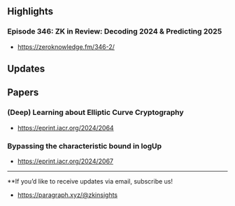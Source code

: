 ## Highlights
### Episode 346: ZK in Review: Decoding 2024 & Predicting 2025
- <https://zeroknowledge.fm/346-2/>

## Updates

## Papers
### (Deep) Learning about Elliptic Curve Cryptography
- <https://eprint.iacr.org/2024/2064>
### Bypassing the characteristic bound in logUp
- <https://eprint.iacr.org/2024/2067>


---
**If you’d like to receive updates via email, subscribe us!

- <https://paragraph.xyz/@zkinsights>
